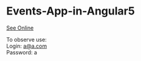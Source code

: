 # Events-App-in-Angular5

<a href="/">See Online</a>

To observe use:<br>
Login: a@a.com <br>
Password: a
